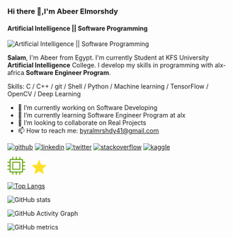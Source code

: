 ### Hi there 👋,I'm Abeer Elmorshdy
#### Artificial Intelligence || Software Programming 
![Artificial Intelligence || Software Programming ](https://media.licdn.com/dms/image/C4D16AQEbxYNzTnbEBA/profile-displaybackgroundimage-shrink_350_1400/0/1656446943743?e=1685577600&v=beta&t=A-j9w1kzlpG2ZiWfJI3h0wyJ-saX-MDqsXrT824vfSQ)

**Salam**, I'm Abeer from Egypt. I'm currently Student at KFS University **Artificial Intelligence** College. I develop my skills in programming with alx-africa **Software Engineer Program**.

Skills: C / C++ / git / Shell / Python / Machine learning / TensorFlow / OpenCV / Deep Learning 

- 🔭 I’m currently working on Software Developing 
- 🌱 I’m currently learning Software Engineer Program at alx 
- 👯 I’m looking to collaborate on Real Projects 
- 📫 How to reach me: byralmrshdy41@gmail.com 


[<img src='https://cdn.jsdelivr.net/npm/simple-icons@3.0.1/icons/github.svg' alt='github' height='40'>](https://github.com/Abeermorshdy)  [<img src='https://cdn.jsdelivr.net/npm/simple-icons@3.0.1/icons/linkedin.svg' alt='linkedin' height='40'>](https://www.linkedin.com/in/https://www.linkedin.com/in/abeer-mohamed-elmorshdy//)  [<img src='https://cdn.jsdelivr.net/npm/simple-icons@3.0.1/icons/twitter.svg' alt='twitter' height='40'>](https://twitter.com/AbeerElmorshdy)  [<img src='https://cdn.jsdelivr.net/npm/simple-icons@3.0.1/icons/stackoverflow.svg' alt='stackoverflow' height='40'>](https://stackoverflow.com/users/15694781)  [<img src='https://cdn.jsdelivr.net/npm/simple-icons@3.0.1/icons/kaggle.svg' alt='kaggle' height='40'>](https://www.kaggle.com/abeerelmorshedy)  

<a href='https://docs.github.com/en/developers'><img src='https://raw.githubusercontent.com/acervenky/animated-github-badges/master/assets/devbadge.gif' width='40' height='40'></a> <a href='https://stars.github.com/'><img src='https://raw.githubusercontent.com/acervenky/animated-github-badges/master/assets/starbadge.gif' width='35' height='35'></a> 

[![Top Langs](https://github-readme-stats.vercel.app/api/top-langs/?username=Abeermorshdy)](https://github.com/anuraghazra/github-readme-stats)

![GitHub stats](https://github-readme-stats.vercel.app/api?username=Abeermorshdy&show_icons=true)  

![GitHub Activity Graph](https://activity-graph.herokuapp.com/graph?username=Abeermorshdy)  

![GitHub metrics](https://metrics.lecoq.io/Abeermorshdy)  


